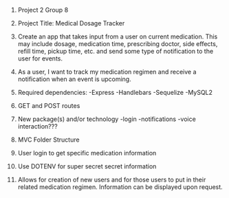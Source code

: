 1. Project 2 Group 8

2. Project Title: Medical Dosage Tracker

3. Create an app that takes input from a user on current medication.  This may include dosage, medication time, prescribing doctor, side effects, refill time, pickup time, etc.  and send some type of notification to the user for events.

4. As a user, I want to track my medication regimen and receive a notification when an event is upcoming.

5. Required dependencies:
    -Express
    -Handlebars
    -Sequelize
    -MySQL2
    
6. GET and POST routes

7. New package(s) and/or technology
    -login
    -notifications
    -voice interaction???

8. MVC Folder Structure

9. User login to get specific medication information

10. Use DOTENV for super secret secret information

11. Allows for creation of new users and for those users to put in their related medication regimen.  Information can be displayed upon request.

